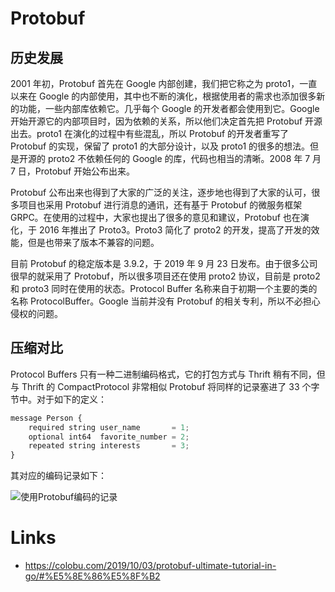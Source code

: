 # Protobuf

## 历史发展

2001 年初，Protobuf 首先在 Google 内部创建，我们把它称之为 proto1，一直以来在 Google 的内部使用，其中也不断的演化，根据使用者的需求也添加很多新的功能，一些内部库依赖它。几乎每个 Google 的开发者都会使用到它。Google 开始开源它的内部项目时，因为依赖的关系，所以他们决定首先把 Protobuf 开源出去。proto1 在演化的过程中有些混乱，所以 Protobuf 的开发者重写了 Protobuf 的实现，保留了 proto1 的大部分设计，以及 proto1 的很多的想法。但是开源的 proto2 不依赖任何的 Google 的库，代码也相当的清晰。2008 年 7 月 7 日，Protobuf 开始公布出来。

Protobuf 公布出来也得到了大家的广泛的关注，逐步地也得到了大家的认可，很多项目也采用 Protobuf 进行消息的通讯，还有基于 Protobuf 的微服务框架 GRPC。在使用的过程中，大家也提出了很多的意见和建议，Protobuf 也在演化，于 2016 年推出了 Proto3。Proto3 简化了 proto2 的开发，提高了开发的效能，但是也带来了版本不兼容的问题。

目前 Protobuf 的稳定版本是 3.9.2，于 2019 年 9 月 23 日发布。由于很多公司很早的就采用了 Protobuf，所以很多项目还在使用 proto2 协议，目前是 proto2 和 proto3 同时在使用的状态。Protocol Buffer 名称来自于初期一个主要的类的名称 ProtocolBuffer。Google 当前并没有 Protobuf 的相关专利，所以不必担心侵权的问题。

## 压缩对比

Protocol Buffers 只有一种二进制编码格式，它的打包方式与 Thrift 稍有不同，但与 Thrift 的 CompactProtocol 非常相似 Protobuf 将同样的记录塞进了 33 个字节中。对于如下的定义：

```js
message Person {
    required string user_name       = 1;
    optional int64  favorite_number = 2;
    repeated string interests       = 3;
}
```

其对应的编码记录如下：

![使用Protobuf编码的记录](https://s2.ax1x.com/2020/02/07/12SYgP.png)

# Links

- https://colobu.com/2019/10/03/protobuf-ultimate-tutorial-in-go/#%E5%8E%86%E5%8F%B2
